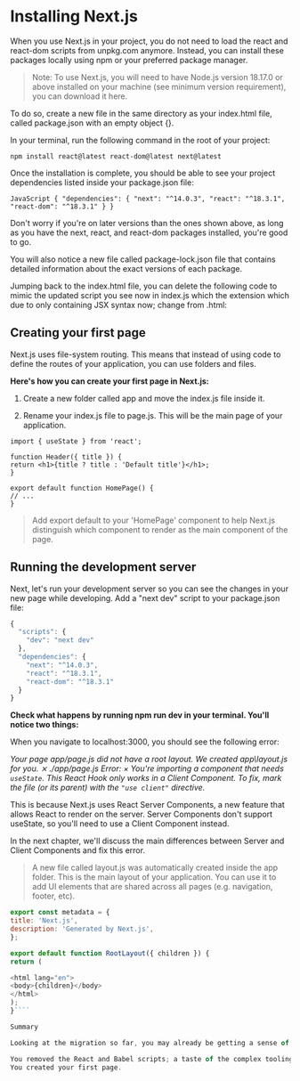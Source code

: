 # Installing Next.js

When you use Next.js in your project, you do not need to load the react and react-dom scripts from unpkg.com anymore. Instead, you can install these packages locally using npm or your preferred package manager.

> Note: To use Next.js, you will need to have Node.js version 18.17.0 or above installed on your machine (see minimum version requirement), you can download it here.

To do so, create a new file in the same directory as your index.html file, called package.json with an empty object {}.

In your terminal, run the following command in the root of your project:

`npm install react@latest react-dom@latest next@latest`

Once the installation is complete, you should be able to see your project dependencies listed inside your package.json file:

`JavaScript
{
"dependencies": {
"next": "^14.0.3",
"react": "^18.3.1",
"react-dom": "^18.3.1"
}
}`

Don't worry if you're on later versions than the ones shown above, as long as you have the next, react, and react-dom packages installed, you're good to go.

You will also notice a new file called package-lock.json file that contains detailed information about the exact versions of each package.

Jumping back to the index.html file, you can delete the following code to mimic the updated script you see now in index.js which the extension which due to only containing JSX syntax now; change from .html:

## Creating your first page

Next.js uses file-system routing. This means that instead of using code to define the routes of your application, you can use folders and files.

**Here's how you can create your first page in Next.js:**

1. Create a new folder called app and move the index.js file inside it.

2. Rename your index.js file to page.js. This will be the main page of your application.

```JSX
import { useState } from 'react';

function Header({ title }) {
return <h1>{title ? title : 'Default title'}</h1>;
}

export default function HomePage() {
// ...
}
```

> Add export default to your 'HomePage' component to help Next.js distinguish which component to render as the main component of the page.

## Running the development server

Next, let's run your development server so you can see the changes in your new page while developing. Add a "next dev" script to your package.json file:

```JavaScript
{
  "scripts": {
    "dev": "next dev"
  },
  "dependencies": {
    "next": "^14.0.3",
    "react": "^18.3.1",
    "react-dom": "^18.3.1"
  }
}
```

**Check what happens by running npm run dev in your terminal. You'll notice two things:**

When you navigate to localhost:3000, you should see the following error:

_Your page app/page.js did not have a root layout. We created app\layout.js for you.
⨯ ./app/page.js
Error: × You're importing a component that needs `useState`. This React Hook only works in a Client Component. To fix, mark the file (or its parent) with the `"use client"` directive._

This is because Next.js uses React Server Components, a new feature that allows React to render on the server. Server Components don't support useState, so you'll need to use a Client Component instead.

In the next chapter, we'll discuss the main differences between Server and Client Components and fix this error.

> A new file called layout.js was automatically created inside the app folder. This is the main layout of your application. You can use it to add UI elements that are shared across all pages (e.g. navigation, footer, etc).

`````JavaScript
export const metadata = {
title: 'Next.js',
description: 'Generated by Next.js',
};

export default function RootLayout({ children }) {
return (

<html lang="en">
<body>{children}</body>
</html>
);
}````

Summary

Looking at the migration so far, you may already be getting a sense of the benefits of using Next.js:

You removed the React and Babel scripts; a taste of the complex tooling and configuration you no longer have to think about.
You created your first page.

`````
